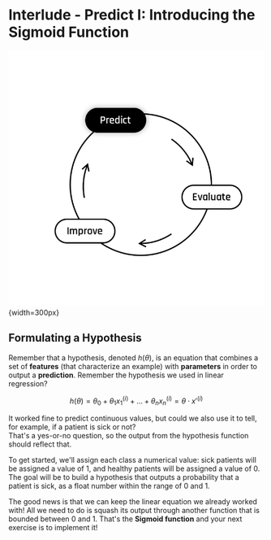 # Interlude - Predict I: Introducing the Sigmoid Function

![The Learning Cycle - Predict](../assets/Predict.png){width=300px}  

## Formulating a Hypothesis  
Remember that a hypothesis, denoted $h(\theta)$, is an equation that combines a set of **features** (that characterize an example) with **parameters** in order to output a **prediction**. Remember the hypothesis we used in linear regression?  

$$
h(\theta) = \theta_0 + \theta_{1} x_{1}^{(i)} + \dots + \theta_{n} x_{n}^{(i)} = \theta \cdot x'^{(i)}
$$

It worked fine to predict continuous values, but could we also use it to tell, for example, if a patient is sick or not?  
That's a yes-or-no question, so the output from the hypothesis function should reflect that.

To get started, we'll assign each class a numerical value: sick patients will be assigned a value of 1, and healthy patients will be assigned a value of 0. The goal will be to build a hypothesis that outputs a probability that a patient is sick, as a float number within the range of 0 and 1.

The good news is that we can keep the linear equation we already worked with! All we need to do is squash its output through another function that is bounded between 0 and 1. That's the **Sigmoid function** and your next exercise is to implement it!
